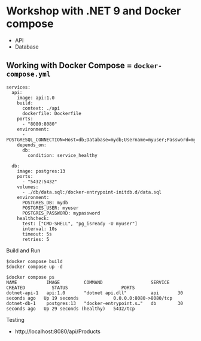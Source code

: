# Workshop with .NET 9 and Docker compose
* API
* Database

## Working with Docker Compose = `docker-compose.yml`
```
services:
  api:
    image: api:1.0
    build:
      context: ./api
      dockerfile: Dockerfile
    ports:
      - "8080:8080"
    environment:
      - POSTGRESQL_CONNECTION=Host=db;Database=mydb;Username=myuser;Password=mypassword
    depends_on:
      db:
        condition: service_healthy
  
  db:
    image: postgres:13
    ports:
      - "5432:5432"
    volumes:
      - ./db/data.sql:/docker-entrypoint-initdb.d/data.sql
    environment:
      POSTGRES_DB: mydb
      POSTGRES_USER: myuser
      POSTGRES_PASSWORD: mypassword
    healthcheck:
      test: ["CMD-SHELL", "pg_isready -U myuser"]
      interval: 10s
      timeout: 5s
      retries: 5
```

Build and Run
```
$docker compose build
$docker compose up -d

$docker compose ps
NAME           IMAGE         COMMAND                  SERVICE   CREATED          STATUS                    PORTS
dotnet-api-1   api:1.0       "dotnet api.dll"         api       30 seconds ago   Up 19 seconds             0.0.0.0:8080->8080/tcp
dotnet-db-1    postgres:13   "docker-entrypoint.s…"   db        30 seconds ago   Up 29 seconds (healthy)   5432/tcp
```

Testing
* http://localhost:8080/api/Products

